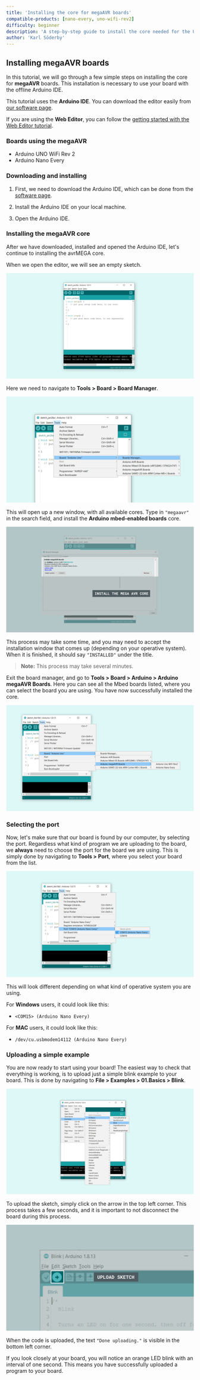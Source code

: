 ```yaml
---
title: 'Installing the core for megaAVR boards'
compatible-products: [nano-every, uno-wifi-rev2]
difficulty: beginner
description: 'A step-by-step guide to install the core needed for the UNO WiFi Rev2 and Nano Every boards.'
author: 'Karl Söderby'
---
```


## Installing megaAVR boards

In this tutorial, we will go through a few simple steps on installing the core for **megaAVR** boards. This installation is necessary to use your board with the offline Arduino IDE.

This tutorial uses the **Arduino IDE**. You can download the editor easily from [our software page](https://www.arduino.cc/en/software).

If you are using the **Web Editor**, you can follow the [getting started with the Web Editor tutorial](/cloud/web-editor/tutorials/getting-started/getting-started-web-editor).


### Boards using the megaAVR

- Arduino UNO WiFi Rev 2
- Arduino Nano Every

### Downloading and installing

1. First, we need to download the Arduino IDE, which can be done from the [software page](https://www.arduino.cc/en/software).

2. Install the Arduino IDE on your local machine.

3. Open the Arduino IDE.

### Installing the megaAVR core

After we have downloaded, installed and opened the Arduino IDE, let's continue to installing the avrMEGA core.

When we open the editor, we will see an empty sketch.

![An empty Arduino IDE sketch window.](assets/install_megaavr_img01.png)

Here we need to navigate to **Tools > Board > Board Manager**.

![Selecting board manager.](assets/install_megaavr_img02.png)

This will open up a new window, with all available cores. Type in `"megaavr"` in the search field, and install the **Arduino mbed-enabled boards** core.

![List of cores.](assets/install_megaavr_img03.png)

This process may take some time, and you may need to accept the installation window that comes up (depending on your operative system). When it is finished, it should say `"INSTALLED"` under the title.

>**Note:** This process may take several minutes.

Exit the board manager, and go to **Tools > Board > Arduino > Arduino megaAVR Boards**. Here you can see all the Mbed boards listed, where you can select the board you are using. You have now successfully installed the core.

![List of available boards.](assets/install_megaavr_img04.png)

### Selecting the port

Now, let's make sure that our board is found by our computer, by selecting the port. Regardless what kind of program we are uploading to the board, we **always** need to choose the port for the board we are using. This is simply done by navigating to **Tools > Port**, where you select your board from the list.

![Selecting the right board and port.](assets/install_megaavr_img05.png)

This will look different depending on what kind of operative system you are using.

For **Windows** users, it could look like this:

- `<COM15> (Arduino Nano Every)`

For **MAC** users, it could look like this:

- `/dev/cu.usbmodem14112 (Arduino Nano Every)`

### Uploading a simple example

You are now ready to start using your board! The easiest way to check that everything is working, is to upload just a simple blink example to your board. This is done by navigating to **File > Examples > 01.Basics > Blink**.

![Selecting the blink example.](assets/install_megaavr_img06.png)

To upload the sketch, simply click on the arrow in the top left corner. This process takes a few seconds, and it is important to not disconnect the board during this process.

![v](assets/install_megaavr_img07.png)

When the code is uploaded, the text `"Done uploading."` is visible in the bottom left corner.

If you look closely at your board, you will notice an orange LED blink with an interval of one second. This means you have successfully uploaded a program to your board.


